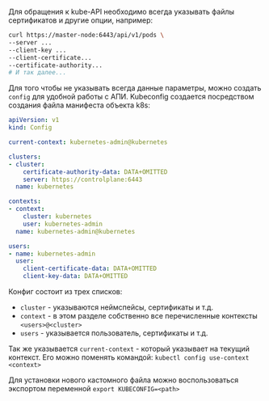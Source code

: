 Для обращения к kube-API необходимо всегда указывать файлы сертификатов и другие опции, например:
```bash
curl https://master-node:6443/api/v1/pods \
--server ...
--client-key ...
--client-certificate...
--certificate-authority...
# И так далее...
```

Для того чтобы не указывать всегда данные параметры, можно создать `config` для удобной работы с АПИ.
Kubeconfig создается посредством создания файла манифеста объекта k8s:
```yaml
apiVersion: v1
kind: Config

current-context: kubernetes-admin@kubernetes

clusters:
- cluster:
    certificate-authority-data: DATA+OMITTED
    server: https://controlplane:6443
  name: kubernetes

contexts:
- context:
    cluster: kubernetes
    user: kubernetes-admin
  name: kubernetes-admin@kubernetes

users:
- name: kubernetes-admin
  user:
    client-certificate-data: DATA+OMITTED
    client-key-data: DATA+OMITTED
```

Конфиг состоит из трех списков:
- `cluster` - указываются неймспейсы, сертификаты и т.д.
- `context` - в этом разделе собственно все перечисленные контексты `<users>@<cluster>`
- `users` - указывается пользователь, сертификаты и т.д.

Так же указывается `current-context` - который указывает на текущий контекст. Его можно поменять командой: `kubectl config use-context <context>`

Для установки нового кастомного файла можно воспользоваться экспортом переменной
`export KUBECONFIG=<path>`
